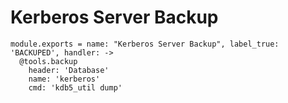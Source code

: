 
# Kerberos Server Backup

    module.exports = name: "Kerberos Server Backup", label_true: 'BACKUPED', handler: ->
      @tools.backup
        header: 'Database'
        name: 'kerberos'
        cmd: 'kdb5_util dump'
